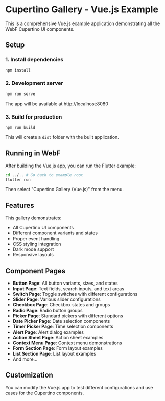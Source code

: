 # Cupertino Gallery - Vue.js Example

This is a comprehensive Vue.js example application demonstrating all the WebF Cupertino UI components.

## Setup

### 1. Install dependencies
```bash
npm install
```

### 2. Development server
```bash
npm run serve
```
The app will be available at http://localhost:8080

### 3. Build for production
```bash
npm run build
```
This will create a `dist` folder with the built application.

## Running in WebF

After building the Vue.js app, you can run the Flutter example:

```bash
cd ../.. # Go back to example root
flutter run
```

Then select "Cupertino Gallery (Vue.js)" from the menu.

## Features

This gallery demonstrates:
- All Cupertino UI components
- Different component variants and states
- Proper event handling
- CSS styling integration
- Dark mode support
- Responsive layouts

## Component Pages

- **Button Page**: All button variants, sizes, and states
- **Input Page**: Text fields, search inputs, and text areas
- **Switch Page**: Toggle switches with different configurations
- **Slider Page**: Various slider configurations
- **Checkbox Page**: Checkbox states and groups
- **Radio Page**: Radio button groups
- **Picker Page**: Standard pickers with different options
- **Date Picker Page**: Date selection components
- **Timer Picker Page**: Time selection components
- **Alert Page**: Alert dialog examples
- **Action Sheet Page**: Action sheet examples
- **Context Menu Page**: Context menu demonstrations
- **Form Section Page**: Form layout examples
- **List Section Page**: List layout examples
- And more...

## Customization

You can modify the Vue.js app to test different configurations and use cases for the Cupertino components.
